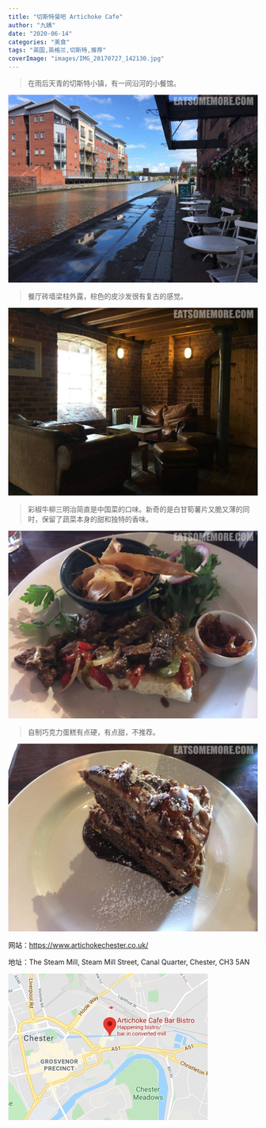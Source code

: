 ```yaml
---
title: "切斯特餐吧 Artichoke Cafe"
author: "九姨"
date: "2020-06-14"
categories: "美食"
tags: "英国,英格兰,切斯特,推荐"
coverImage: "images/IMG_20170727_142130.jpg"
---
```


>在雨后天青的切斯特小镇，有一间沿河的小餐馆。

![Artichoke Cafe](images/IMG_20170727_145906.jpg)

>餐厅砖墙梁柱外露，棕色的皮沙发很有复古的感觉。

![Artichoke Cafe](images/IMG_20170727_140233.jpg)

>彩椒牛柳三明治简直是中国菜的口味。新奇的是白甘筍薯片又脆又薄的同时，保留了蔬菜本身的甜和独特的香味。

![Artichoke Cafe](images/IMG_20170727_142130.jpg)

>自制巧克力蛋糕有点硬，有点甜，不推荐。

![Artichoke Cafe](images/IMG_20170727_144740.jpg)

网站：https://www.artichokechester.co.uk/

地址：The Steam Mill, Steam Mill Street, Canal Quarter, Chester, CH3 5AN

![Artichoke Cafe](images/artichokecafe.jpg)